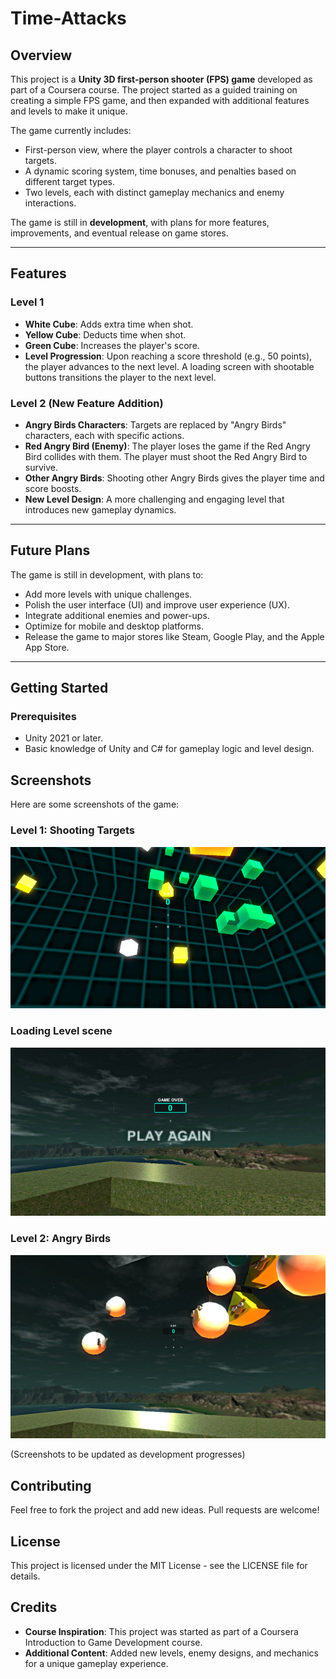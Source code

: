 # Time-Attacks

## Overview

This project is a **Unity 3D first-person shooter (FPS) game** developed as part of a Coursera course. The project started as a guided training on creating a simple FPS game, and then expanded with additional features and levels to make it unique.

The game currently includes:
- First-person view, where the player controls a character to shoot targets.
- A dynamic scoring system, time bonuses, and penalties based on different target types.
- Two levels, each with distinct gameplay mechanics and enemy interactions.

The game is still in **development**, with plans for more features, improvements, and eventual release on game stores.

---

## Features

### Level 1
- **White Cube**: Adds extra time when shot.
- **Yellow Cube**: Deducts time when shot.
- **Green Cube**: Increases the player's score.
- **Level Progression**: Upon reaching a score threshold (e.g., 50 points), the player advances to the next level. A loading screen with shootable buttons transitions the player to the next level.

### Level 2 (New Feature Addition)
- **Angry Birds Characters**: Targets are replaced by "Angry Birds" characters, each with specific actions.
- **Red Angry Bird (Enemy)**: The player loses the game if the Red Angry Bird collides with them. The player must shoot the Red Angry Bird to survive.
- **Other Angry Birds**: Shooting other Angry Birds gives the player time and score boosts.
- **New Level Design**: A more challenging and engaging level that introduces new gameplay dynamics.

---

## Future Plans

The game is still in development, with plans to:
- Add more levels with unique challenges.
- Polish the user interface (UI) and improve user experience (UX).
- Integrate additional enemies and power-ups.
- Optimize for mobile and desktop platforms.
- Release the game to major stores like Steam, Google Play, and the Apple App Store.

---

## Getting Started

### Prerequisites

- Unity 2021 or later.
- Basic knowledge of Unity and C# for gameplay logic and level design.

## Screenshots

Here are some screenshots of the game:
### Level 1: Shooting Targets

![Level 1 Screenshot](./Screenshots/Screenshot1.PNG)

### Loading Level scene

![Loading Level Screenshot](./Screenshots/Screenshot2.PNG)

### Level 2: Angry Birds

![Level 2 Screenshot](./Screenshots/Screenshot3.PNG)

(Screenshots to be updated as development progresses)

## Contributing

Feel free to fork the project and add new ideas. Pull requests are welcome!

## License

This project is licensed under the MIT License - see the LICENSE file for details.

## Credits

- **Course Inspiration**: This project was started as part of a Coursera Introduction to Game Development course.
- **Additional Content**: Added new levels, enemy designs, and mechanics for a unique gameplay experience.


